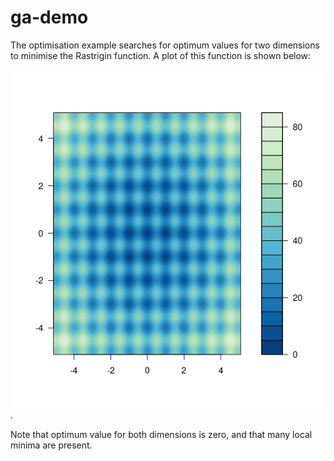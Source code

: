 # ga-demo

The optimisation example searches for optimum values for two dimensions
to minimise the Rastrigin function. A plot of this function is shown below:

![](www/rastrigin.png).

Note that optimum value for both dimensions is zero, and that many local
minima are present.
